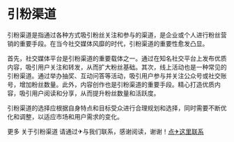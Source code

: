 # 引粉渠道

引粉渠道是指通过各种方式吸引粉丝关注和参与的渠道，是企业或个人进行粉丝营销的重要手段。在当今社交媒体风靡的时代，引粉渠道的重要性愈发凸显。

首先，社交媒体平台是引粉渠道的重要载体之一。通过在知名社交平台上发布优质内容，吸引用户关注和转发，从而扩大粉丝基础。其次，线上活动也是一种常见的引粉渠道。通过举办抽奖、互动问答等活动，吸引用户参与并关注公众号或社交账号，增加粉丝数量。此外，内容创作也是引粉渠道的重要手段。精心打造优质内容，吸引用户阅读和分享，从而提升粉丝数量和活跃度。

引粉渠道的选择应根据自身特点和目标受众进行合理规划和选择，同时需要不断优化和调整，以适应市场和用户需求的变化。

更多 关于引粉渠道 请通过✈与我们联系，感谢阅读，谢谢！[点✈这里联系](https://www.k02.cc)